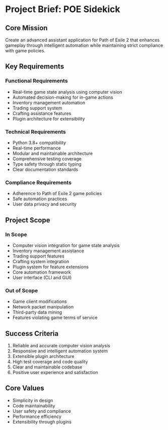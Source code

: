 # Project Brief: POE Sidekick

## Core Mission

Create an advanced assistant application for Path of Exile 2 that enhances gameplay through intelligent automation while maintaining strict compliance with game policies.

## Key Requirements

### Functional Requirements

- Real-time game state analysis using computer vision
- Automated decision-making for in-game actions
- Inventory management automation
- Trading support system
- Crafting assistance features
- Plugin architecture for extensibility

### Technical Requirements

- Python 3.8+ compatibility
- Real-time performance
- Modular and maintainable architecture
- Comprehensive testing coverage
- Type safety through static typing
- Clear documentation standards

### Compliance Requirements

- Adherence to Path of Exile 2 game policies
- Safe automation practices
- User data privacy and security

## Project Scope

### In Scope

- Computer vision integration for game state analysis
- Inventory management assistance
- Trading support features
- Crafting system integration
- Plugin system for feature extensions
- Core automation framework
- User interface (CLI and GUI)

### Out of Scope

- Game client modifications
- Network packet manipulation
- Third-party data mining
- Features violating game terms of service

## Success Criteria

1. Reliable and accurate computer vision analysis
2. Responsive and intelligent automation system
3. Extensible plugin architecture
4. High test coverage and code quality
5. Clear and maintainable codebase
6. Positive user experience and satisfaction

## Core Values

- Simplicity in design
- Code maintainability
- User safety and compliance
- Performance efficiency
- Extensibility through plugins
